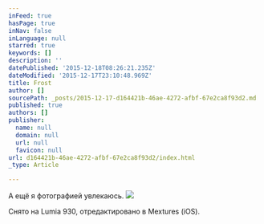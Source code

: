 ```yaml
---
inFeed: true
hasPage: true
inNav: false
inLanguage: null
starred: true
keywords: []
description: ''
datePublished: '2015-12-18T08:26:21.235Z'
dateModified: '2015-12-17T23:10:48.969Z'
title: Frost
author: []
sourcePath: _posts/2015-12-17-d164421b-46ae-4272-afbf-67e2ca8f93d2.md
published: true
authors: []
publisher:
  name: null
  domain: null
  url: null
  favicon: null
url: d164421b-46ae-4272-afbf-67e2ca8f93d2/index.html
_type: Article

---
```

А ещё я фотографией увлекаюсь.
![](https://s3-us-west-2.amazonaws.com/the-grid-img/p/822240aacd2add35f55ad1d8ea64250c26c38ab6.jpg)

Снято на Lumia 930, отредактировано в Mextures (iOS).